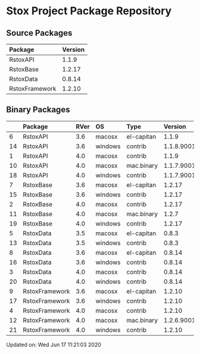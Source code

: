 # Stox Project Package Repository

## Source Packages

|Package        |Version |
|:--------------|:-------|
|RstoxAPI       |1.1.9   |
|RstoxBase      |1.2.17  |
|RstoxData      |0.8.14  |
|RstoxFramework |1.2.10  |

## Binary Packages

|   |Package        |RVer |OS      |Type       |Version    |
|:--|:--------------|:----|:-------|:----------|:----------|
|6  |RstoxAPI       |3.6  |macosx  |el-capitan |1.1.9      |
|14 |RstoxAPI       |3.6  |windows |contrib    |1.1.8.9001 |
|1  |RstoxAPI       |4.0  |macosx  |contrib    |1.1.9      |
|10 |RstoxAPI       |4.0  |macosx  |mac.binary |1.1.7.9001 |
|18 |RstoxAPI       |4.0  |windows |contrib    |1.1.7.9001 |
|7  |RstoxBase      |3.6  |macosx  |el-capitan |1.2.17     |
|15 |RstoxBase      |3.6  |windows |contrib    |1.2.17     |
|2  |RstoxBase      |4.0  |macosx  |contrib    |1.2.17     |
|11 |RstoxBase      |4.0  |macosx  |mac.binary |1.2.7      |
|19 |RstoxBase      |4.0  |windows |contrib    |1.2.17     |
|5  |RstoxData      |3.5  |macosx  |el-capitan |0.8.3      |
|13 |RstoxData      |3.5  |windows |contrib    |0.8.3      |
|8  |RstoxData      |3.6  |macosx  |el-capitan |0.8.14     |
|16 |RstoxData      |3.6  |windows |contrib    |0.8.14     |
|3  |RstoxData      |4.0  |macosx  |contrib    |0.8.14     |
|20 |RstoxData      |4.0  |windows |contrib    |0.8.14     |
|9  |RstoxFramework |3.6  |macosx  |el-capitan |1.2.10     |
|17 |RstoxFramework |3.6  |windows |contrib    |1.2.10     |
|4  |RstoxFramework |4.0  |macosx  |contrib    |1.2.10     |
|12 |RstoxFramework |4.0  |macosx  |mac.binary |1.2.6.9001 |
|21 |RstoxFramework |4.0  |windows |contrib    |1.2.10     |

Updated on: Wed Jun 17 11:21:03 2020